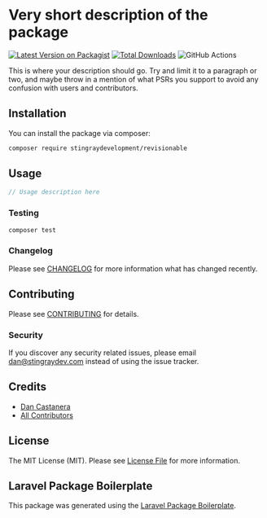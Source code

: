 # Very short description of the package

[![Latest Version on Packagist](https://img.shields.io/packagist/v/stingraydevelopment/revisionable.svg?style=flat-square)](https://packagist.org/packages/stingraydevelopment/revisionable)
[![Total Downloads](https://img.shields.io/packagist/dt/stingraydevelopment/revisionable.svg?style=flat-square)](https://packagist.org/packages/stingraydevelopment/revisionable)
![GitHub Actions](https://github.com/stingraydevelopment/revisionable/actions/workflows/main.yml/badge.svg)

This is where your description should go. Try and limit it to a paragraph or two, and maybe throw in a mention of what PSRs you support to avoid any confusion with users and contributors.

## Installation

You can install the package via composer:

```bash
composer require stingraydevelopment/revisionable
```

## Usage

```php
// Usage description here
```

### Testing

```bash
composer test
```

### Changelog

Please see [CHANGELOG](CHANGELOG.md) for more information what has changed recently.

## Contributing

Please see [CONTRIBUTING](CONTRIBUTING.md) for details.

### Security

If you discover any security related issues, please email dan@stingraydev.com instead of using the issue tracker.

## Credits

-   [Dan Castanera](https://github.com/stingraydevelopment)
-   [All Contributors](../../contributors)

## License

The MIT License (MIT). Please see [License File](LICENSE.md) for more information.

## Laravel Package Boilerplate

This package was generated using the [Laravel Package Boilerplate](https://laravelpackageboilerplate.com).
